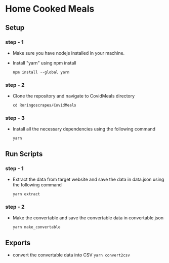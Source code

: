 # Home Cooked Meals

## Setup

### step - 1
- Make sure you have nodejs installed in your machine.

- Install "yarn" using npm install

    `npm install --global yarn`

### step - 2

- Clone the repository and navigate to CovidMeals directory
    
    `cd Roringoscrapes/CovidMeals`

### step - 3

- Install all the necessary dependencies using the following command

    `yarn`

## Run Scripts

### step - 1

- Extract the data from target website and save the data in data.json using the following command

    `yarn extract`

### step - 2

- Make the convertable and save the convertable data in convertable.json
  
  `yarn make_convertable`

## Exports

- convert the convertable data into CSV 
    `yarn convert2csv`